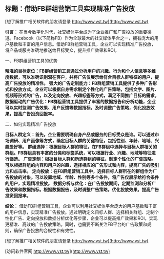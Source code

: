 ## **标题：借助FB群组营销工具实现精准广告投放**

[想了解推广相关软件的朋友请登录 http://www.vst.tw](http://www.vst.tw)

**引言：**
在当今数字化时代，社交媒体平台成为了企业推广和广告投放的重要渠道。Facebook（以下简称FB）作为全球最大的社交媒体平台之一，拥有庞大的用户基数和丰富的用户信息。借助FB群组营销工具，企业可以实现精准广告投放，将产品或服务准确地推送给目标受众，提升推广效果和ROI。

一、FB群组营销工具的优势

**精准的目标定位：FB群组营销工具通过分析用户的兴趣、行为和个人信息等多维度数据，可以准确识别潜在客户，并将广告仅展示给符合目标人群特征的用户，提高广告投放的精准性。**
**强大的广告定制能力：FB群组营销工具提供了多种广告形式和投放方式，企业可以根据自身需求制定个性化的广告策略，包括文字、图片、视频等形式的广告，以及定向投放、兴趣标签等方式，满足不同推广目标的需求。**
**数据驱动的广告优化：FB群组营销工具提供了丰富的数据报告和分析功能，企业可以实时监测广告效果、用户反馈等数据指标，及时调整广告策略，优化投放效果，提高广告投资回报率。**

二、如何实现精准广告投放

**目标人群定义：首先，企业需要明确自身产品或服务的目标受众是谁。可以通过市场调研、用户画像等方式，确定目标人群的关键特征，包括性别、年龄、地域、兴趣爱好等。**
**群组选择：根据目标人群的特征，在FB群组中选择与目标人群相关的群组。FB群组具有丰富的分类和标签系统，可以根据行业、兴趣、地域等特征进行筛选。**
**广告定制：根据目标人群和所选群组的特征，制定个性化的广告策略。可以根据群组的内容和用户的兴趣，选择相应的广告形式和内容，提高广告的吸引力和点击率。**
**定向投放：在FB群组营销工具中，选择目标人群所在的群组作为广告投放的对象。可以设置地域、年龄、性别等多个条件，将广告仅展示给符合条件的用户，实现精准投放。**
**数据分析与优化：在广告投放期间，定期监测和分析广告效果和数据指标。根据数据报告，及时调整广告策略，优化投放效果，提高广告投资回报率。**

**结论：**
借助FB群组营销工具，企业可以利用社交媒体平台庞大的用户基数和丰富的用户信息，实现精准广告投放。通过明确定义目标人群、选择相关群组、定制个性化广告、定向投放和数据分析优化等步骤，企业可以提高推广效果和ROI，实现更精准、高效的广告投放策略。同时，也需要不断关注FB平台的广告政策和规则，确保广告投放的合规性和有效性。

[想了解推广相关软件的朋友请登录 http://www.vst.tw](http://www.vst.tw)


[访问软件官网 http://www.vst.tw](http://www.vst.tw)
